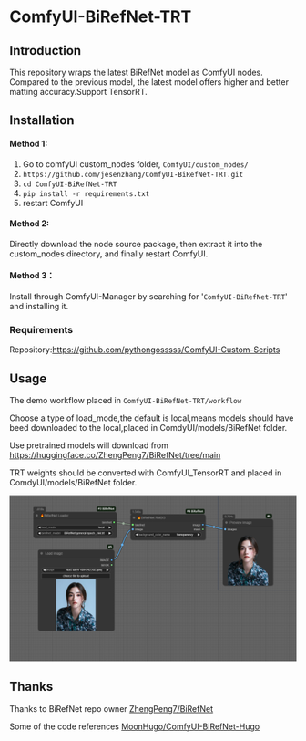 # ComfyUI-BiRefNet-TRT

## Introduction

This repository wraps the latest BiRefNet model as ComfyUI nodes. Compared to the previous model, the latest model offers higher and better matting accuracy.Support TensorRT.

## Installation

#### Method  1:

1. Go to comfyUI custom_nodes folder, `ComfyUI/custom_nodes/`
2. `https://github.com/jesenzhang/ComfyUI-BiRefNet-TRT.git`
3. `cd ComfyUI-BiRefNet-TRT`
4. `pip install -r requirements.txt`
5. restart ComfyUI

#### Method 2:

Directly download the node source package, then extract it into the custom_nodes directory, and finally restart ComfyUI.

#### Method 3：

Install through ComfyUI-Manager by searching for '`ComfyUI-BiRefNet-TRT`' and installing it.

### Requirements

Repository:https://github.com/pythongosssss/ComfyUI-Custom-Scripts

## Usage

The demo workflow placed in `ComfyUI-BiRefNet-TRT/workflow`

Choose a type of load_mode,the default is local,means models should have beed downloaded to the local,placed in ComdyUI/models/BiRefNet folder.

Use pretrained models will download from https://huggingface.co/ZhengPeng7/BiRefNet/tree/main

TRT weights should be converted with ComfyUI_TensorRT and placed in ComdyUI/models/BiRefNet folder.

![](workflow\local_trt.png)

## Thanks

Thanks to BiRefNet repo owner  [ZhengPeng7/BiRefNet](https://github.com/zhengpeng7/birefnet)

Some of the code references [MoonHugo/ComfyUI-BiRefNet-Hugo](https://github.com/MoonHugo/ComfyUI-BiRefNet-Hugo)

